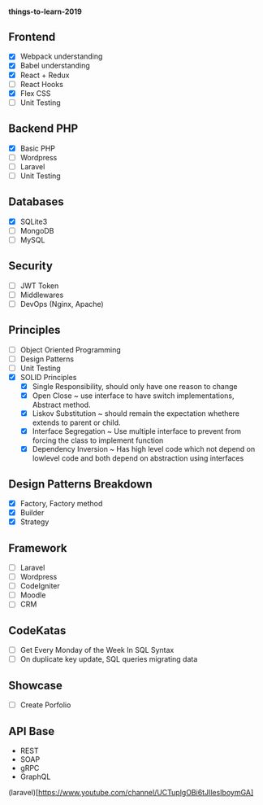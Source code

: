 #### things-to-learn-2019

Frontend
---
- [x] Webpack understanding
- [x] Babel understanding
- [x] React + Redux
- [ ] React Hooks
- [x] Flex CSS
- [ ] Unit Testing

Backend PHP
---
- [x] Basic PHP
- [ ] Wordpress
- [ ] Laravel
- [ ] Unit Testing

Databases
---
- [x] SQLite3
- [ ] MongoDB
- [ ] MySQL

Security
---
- [ ] JWT Token
- [ ] Middlewares
- [ ] DevOps (Nginx, Apache)

Principles
---
- [ ] Object Oriented Programming
- [ ] Design Patterns
- [ ] Unit Testing
- [x] SOLID Principles
  - [x] Single Responsibility, should only have one reason to change
  - [x] Open Close ~ use interface to have switch implementations, Abstract method.
  - [x] Liskov Substitution ~ should remain the expectation whethere extends to parent or child.
  - [x] Interface Segregation ~ Use multiple interface to prevent from forcing the class to implement function
  - [x] Dependency Inversion ~ Has high level code which not depend on lowlevel code and both depend on abstraction using interfaces

Design Patterns Breakdown
---
- [x] Factory, Factory method
- [x] Builder
- [x] Strategy

Framework
---
- [ ] Laravel
- [ ] Wordpress
- [ ] CodeIgniter
- [ ] Moodle
- [ ] CRM

CodeKatas
---
- [ ] Get Every Monday of the Week In SQL Syntax
- [ ] On duplicate key update, SQL queries migrating data

Showcase
---
- [ ] Create Porfolio

API Base
---
- REST
- SOAP
- gRPC
- GraphQL

(laravel)[https://www.youtube.com/channel/UCTuplgOBi6tJIlesIboymGA]
